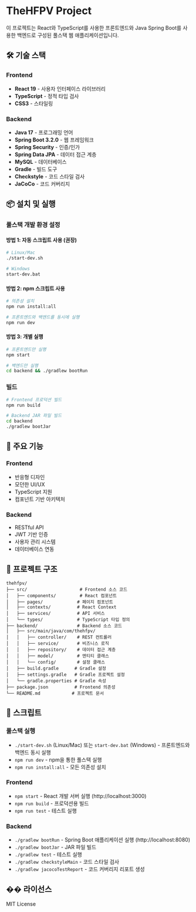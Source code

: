 # TheHFPV Project

이 프로젝트는 React와 TypeScript를 사용한 프론트엔드와 Java Spring Boot를 사용한 백엔드로 구성된 풀스택 웹 애플리케이션입니다.

## 🛠️ 기술 스택

### Frontend
- **React 19** - 사용자 인터페이스 라이브러리
- **TypeScript** - 정적 타입 검사
- **CSS3** - 스타일링

### Backend
- **Java 17** - 프로그래밍 언어
- **Spring Boot 3.2.0** - 웹 프레임워크
- **Spring Security** - 인증/인가
- **Spring Data JPA** - 데이터 접근 계층
- **MySQL** - 데이터베이스
- **Gradle** - 빌드 도구
- **Checkstyle** - 코드 스타일 검사
- **JaCoCo** - 코드 커버리지

## 📦 설치 및 실행

### 풀스택 개발 환경 설정

#### 방법 1: 자동 스크립트 사용 (권장)
```bash
# Linux/Mac
./start-dev.sh

# Windows
start-dev.bat
```

#### 방법 2: npm 스크립트 사용
```bash
# 의존성 설치
npm run install:all

# 프론트엔드와 백엔드를 동시에 실행
npm run dev
```

#### 방법 3: 개별 실행
```bash
# 프론트엔드만 실행
npm start

# 백엔드만 실행
cd backend && ./gradlew bootRun
```

### 빌드

```bash
# Frontend 프로덕션 빌드
npm run build

# Backend JAR 파일 빌드
cd backend
./gradlew bootJar
```

## 🎯 주요 기능

### Frontend
- 반응형 디자인
- 모던한 UI/UX
- TypeScript 지원
- 컴포넌트 기반 아키텍처

### Backend
- RESTful API
- JWT 기반 인증
- 사용자 관리 시스템
- 데이터베이스 연동

## 📁 프로젝트 구조

```
thehfpv/
├── src/                    # Frontend 소스 코드
│   ├── components/         # React 컴포넌트
│   ├── pages/             # 페이지 컴포넌트
│   ├── contexts/          # React Context
│   ├── services/          # API 서비스
│   └── types/             # TypeScript 타입 정의
├── backend/               # Backend 소스 코드
│   ├── src/main/java/com/thehfpv/
│   │   ├── controller/    # REST 컨트롤러
│   │   ├── service/       # 비즈니스 로직
│   │   ├── repository/    # 데이터 접근 계층
│   │   ├── model/         # 엔티티 클래스
│   │   └── config/        # 설정 클래스
│   ├── build.gradle      # Gradle 설정
│   ├── settings.gradle   # Gradle 프로젝트 설정
│   └── gradle.properties # Gradle 속성
├── package.json          # Frontend 의존성
└── README.md            # 프로젝트 문서
```

## 🔧 스크립트

### 풀스택 실행
- `./start-dev.sh` (Linux/Mac) 또는 `start-dev.bat` (Windows) - 프론트엔드와 백엔드 동시 실행
- `npm run dev` - npm을 통한 풀스택 실행
- `npm run install:all` - 모든 의존성 설치

### Frontend
- `npm start` - React 개발 서버 실행 (http://localhost:3000)
- `npm run build` - 프로덕션용 빌드
- `npm run test` - 테스트 실행

### Backend
- `./gradlew bootRun` - Spring Boot 애플리케이션 실행 (http://localhost:8080)
- `./gradlew bootJar` - JAR 파일 빌드
- `./gradlew test` - 테스트 실행
- `./gradlew checkstyleMain` - 코드 스타일 검사
- `./gradlew jacocoTestReport` - 코드 커버리지 리포트 생성

## �� 라이선스

MIT License
